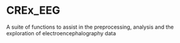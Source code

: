 # CREx_EEG
A suite of functions to assist in the preprocessing, analysis and the exploration of electroencephalography data
